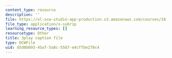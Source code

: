 ```yaml
---
content_type: resource
description: ''
file: https://ol-ocw-studio-app-production.s3.amazonaws.com/courses/18-01sc-single-variable-calculus-fall-2010/d5d0b09345af5a8c5587e4cffbe270c4_ShGBRUx2ub8.srt
file_type: application/x-subrip
learning_resource_types: []
resourcetype: Other
title: 3play caption file
type: OCWFile
uid: d5d0b093-45af-5a8c-5587-e4cffbe270c4
---
```

